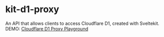 # kit-d1-proxy
An API that allows clients to access Cloudflare D1, created with Sveltekit.  
DEMO: [Cloudflare D1 Proxy Playground](https://kit-d1-proxy.pages.dev/)